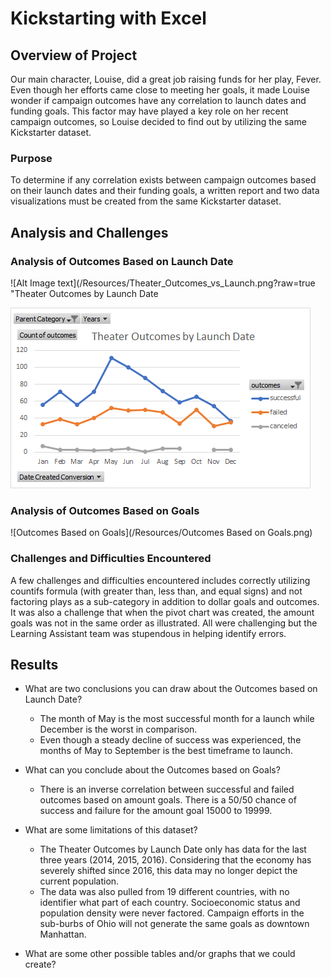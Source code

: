 # Kickstarting with Excel

## Overview of Project
Our main character, Louise, did a great job raising funds for her play, Fever. Even though her efforts came close to meeting her goals, it made Louise wonder if campaign outcomes have any correlation to launch dates and funding goals. This factor may have played a key role on her recent campaign outcomes, so Louise decided to find out by utilizing the same Kickstarter dataset.

### Purpose
To determine if any correlation exists between campaign outcomes based on their launch dates and their funding goals, a written report and two data visualizations must be created from the same Kickstarter dataset.

## Analysis and Challenges

### Analysis of Outcomes Based on Launch Date
![Alt Image text](/Resources/Theater_Outcomes_vs_Launch.png?raw=true "Theater Outcomes by Launch Date

![Theater Outcomes by Launch Date](/Resources/Theater_Outcomes_vs_Launch.png)

### Analysis of Outcomes Based on Goals
![Outcomes Based on Goals](/Resources/Outcomes Based on Goals.png)

### Challenges and Difficulties Encountered
A few challenges and difficulties encountered includes correctly utilizing countifs formula (with greater than, less than, and equal signs) and not factoring plays as a sub-category in addition to dollar goals and outcomes. It was also a challenge that when the pivot chart was created, the amount goals was not in the same order as illustrated. All were challenging but the Learning Assistant team was stupendous in helping identify errors.

## Results

- What are two conclusions you can draw about the Outcomes based on Launch Date?
	- The month of May is the most successful month for a launch while December is the worst in comparison. 
	- Even though a steady decline of success was experienced, the months of May to September is the best timeframe to launch.

- What can you conclude about the Outcomes based on Goals?
	- There is an inverse correlation between successful and failed outcomes based on amount goals. There is a 50/50 chance of success and failure for the amount goal 15000 to 19999.

- What are some limitations of this dataset?
	- The Theater Outcomes by Launch Date only has data for the last three years (2014, 2015, 2016). Considering that the economy has severely shifted since 2016, this data may no longer depict the current population. 
	- The data was also pulled from 19 different countries, with no identifier what part of each country. Socioeconomic status and population density were never factored. Campaign efforts in the sub-burbs of Ohio will not generate the same goals as downtown Manhattan.

- What are some other possible tables and/or graphs that we could create?
